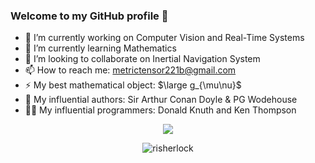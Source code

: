 ### Welcome to my GitHub profile 👋

- 🔭 I’m currently working on Computer Vision and Real-Time Systems
- 🌱 I’m currently learning Mathematics
- 👯 I’m looking to collaborate on Inertial Navigation System 
- 📫 How to reach me: metrictensor221b@gmail.com
- ⚡ My best mathematical object: $\large g_{\mu\nu}$
- 📖 My influential authors: Sir Arthur Conan Doyle & PG Wodehouse
- 👨‍💻 My influential programmers: Donald Knuth and Ken Thompson

<p align="center"> 
  <img src="https://github-readme-stats.vercel.app/api/top-langs/?username=risherlock&layout=compact" />
</p>

<p align="center"> 
  <img src="https://komarev.com/ghpvc/?username=risherlock" alt="risherlock" /> 
</p>
